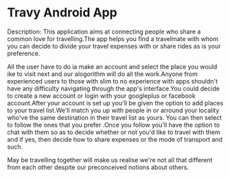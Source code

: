 # Travy Android App


Description: This application aims at connecting people who share a common love for travelling.The app helps you find a travelmate with whom you can decide to divide your travel expenses with or share rides as is your preference.

All the user have to do ia make an account and select the place you would ike to visit next and our alogorithm will do all the work.Anyone from experienced users to those with slim to no experience with apps shouldn't have any difficulty navigating through the app's interface.You could decide to create a new account or login with your googleplus or facebook account.After your account is set up you'll be given the option to add places to your travel list.We'll match you up with people in or arround your locality who've the same destination in their travel list as yours. You can then select to follow the ones that you prefer .Once you follow you'll have the option to chat with them so as to decide whether or not you'd like to travel with them and if yes, then decide how to share expenses or the mode of transport and such.

May be travelling together will make us realise we're not all that different from each other despite our preconceived notions about others.
